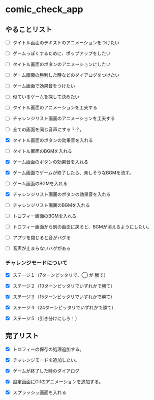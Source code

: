 # comic_check_app

## やることリスト

- [ ] タイトル画面のテキストのアニメーションをつけたい
- [ ] ゲームっぽくするために、ポップアップをしたい
- [ ] タイトル画面のボタンのアニメーションにしたい
- [ ] ゲーム画面の勝利した時などのダイアログをつけたい
- [ ] ゲーム画面で効果音をつけたい
- [ ] 似ているゲームを探して決めたい
- [ ] タイトル画面のアニメーションを工夫する
- [ ] チャレンジリスト画面のアニメーションを工夫する

- [ ] 全ての画面を同じ音声にする？？。

- [x] タイトル画面のボタンの効果音を入れる
- [ ] タイトル画面のBGMを入れる

- [x] ゲーム画面のボタンの効果音を入れる
- [x] ゲーム画面でゲームが終了したら、楽しそうなBGMを流す。
- [ ] ゲーム画面のBGMを入れる

- [x] チャレンジリスト画面のボタンの効果音を入れる
- [ ] チャレンジリスト画面のBGMを入れる

- [ ] トロフィー画面のBGMを入れる
- [ ] トロフィー画面から別の画面に戻ると、BGMが消えるようにしたい。

- [ ] アプリを閉じると音がバグる
- [ ] 音声が止まらないバグがある



### チャレンジモードについて
- [x] ステージ１（7ターンピッタリで、◯ が 勝て）
- [x] ステージ２（10ターンピッタリでいずれかで勝て）
- [x] ステージ３（15ターンピッタリでいずれかで勝て）
- [x] ステージ４（24ターンピッタリでいずれかで勝て）
- [x] ステージ５（引き分けにしろ！） 


## 完了リスト
- [x] トロフィーの保存の処理追加する。
- [x] チャレンジモードを追加したい。
- [x] ゲームが終了した時のダイアログ
- [x] 設定画面にGifのアニメーションを追加する。
- [x] スプラッシュ画面を入れる

 
